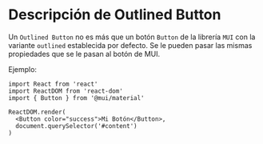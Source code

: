 # Descripción de Outlined Button

Un `Outlined Button` no es más que un botón `Button` de la librería `MUI` con la variante `outlined` establecida por defecto.
Se le pueden pasar las mismas propiedades que se le pasan al botón de MUI.

Ejemplo:

```tsx
import React from 'react'
import ReactDOM from 'react-dom'
import { Button } from '@mui/material'

ReactDOM.render(
  <Button color="success">Mi Botón</Button>,
  document.querySelector('#content')
)
```
